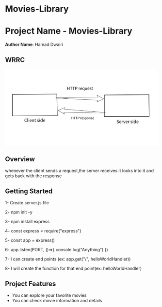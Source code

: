 # Movies-Library
# Project Name - Movies-Library

**Author Name**: Hamad Dwairi

## WRRC
![image](./WRRC.jpeg)

## Overview
whenever the client sends a request,the server receives it
looks into it and gets back with the response

## Getting Started
1- Create server.js file

2- npm init -y

3- npm install express

4- const express = require("express")

5- const app = express()

6- app.listen(PORT, ()=>{ console.log("Anything") })

7- I can create end points (ex: app.get("/", helloWorldHandler))

8- I will create the function for that end point(ex: helloWorldHandler)

## Project Features
- You can explore your favorite movies
- You can check movie information and details